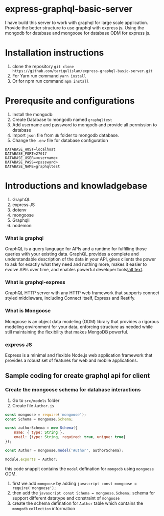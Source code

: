 # express-graphql-basic-server
I have build this server to work with graphql for large scale application. Provide the better structure to use graphql with express js. Using the mongodb for database and mongoose for database ODM for express js.

# Installation instructions

1. clone the repository `git clone https://github.com/tariqulislam/express-graphql-basic-server.git`
2. For Yarn run command `yarn install`
3. Or for npm run command `npm install`

# Prerequsite and configurations
1. Install the mongodb
2. Create Database to mongodb named `graphqltest`
3. Add username and password to mongodb and provide all permission to database
4. Import `json` file from `db` folder to mongodb database.
4. Change the `.env` file for database configuration

```
DATABASE_HOST=localhost
DATABASE_PORT=27017
DATABASE_USER=<username>
DATABASE_PASS=<password>
DATABASE_NAME=graphqltest
```

# Introductions and knowladgebase

1. GraphQL
2. express JS
3. dotenv
4. mongoose
6. Graphqli
7. nodemon

### What is graphql

GraphQL is a query language for APIs and a runtime for fulfilling those queries with your existing data. GraphQL provides a complete and understandable description of the data in your API, gives clients the power to ask for exactly what they need and nothing more, makes it easier to evolve APIs over time, and enables powerful developer tools[!alt text](https://graphql.org/).

### What is graphql-express

GraphQL HTTP server with any HTTP web framework that supports connect styled middleware, including Connect itself, Express and Restify.

### What is Mongoose

Mongoose is an object data modeling (ODM) library that provides a rigorous modeling environment for your data, enforcing structure as needed while still maintaining the flexibility that makes MongoDB powerful.

### express JS

Express is a minimal and flexible Node.js web application framework that provides a robust set of features for web and mobile applications.

## Sample coding for create graphql api for client

### Create the mongoose schema for database interactions

1. Go to `src/models` folder
2. Create file `Author.js`
```javascript
const mongoose = require('mongoose');
const Schema = mongoose.Schema;

const authorSchema = new Schema({
    name: { type: String },
    email: {type: String, required: true, unique: true}
});

const Author = mongoose.model('Author', authorSchema);

module.exports = Author;
```
this code snappit contains the `model` defination for `mongodb` using `mongoose` ODM.
1. first we add `mongoose` by adding ```javascript const mongoose = require('mongoose');```
2. then add the ```javascript const Schema = mongoose.Schema;``` schema for support different datatype and constraint of ```mongoose```
3. create the schema defination for `Author` table which contains the `mongodb` `collection` information



